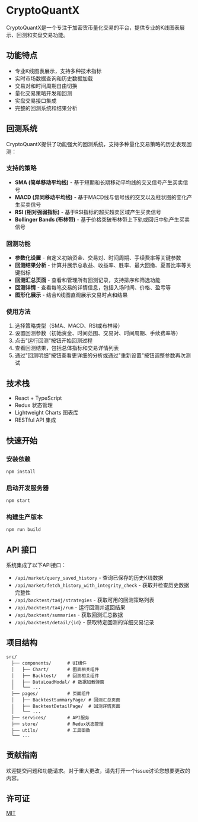 # CryptoQuantX

CryptoQuantX是一个专注于加密货币量化交易的平台，提供专业的K线图表展示、回测和实盘交易功能。

## 功能特点

- 专业K线图表展示，支持多种技术指标
- 实时市场数据查询和历史数据加载
- 交易对和时间周期自由切换
- 量化交易策略开发和回测
- 实盘交易接口集成
- 完整的回测系统和结果分析

## 回测系统

CryptoQuantX提供了功能强大的回测系统，支持多种量化交易策略的历史表现回测：

### 支持的策略

- **SMA (简单移动平均线)** - 基于短期和长期移动平均线的交叉信号产生买卖信号
- **MACD (异同移动平均线)** - 基于MACD线与信号线的交叉以及柱状图的变化产生买卖信号
- **RSI (相对强弱指标)** - 基于RSI指标的超买超卖区域产生买卖信号
- **Bollinger Bands (布林带)** - 基于价格突破布林带上下轨或回归中轨产生买卖信号

### 回测功能

- **参数化设置** - 自定义初始资金、交易对、时间周期、手续费率等关键参数
- **回测结果分析** - 计算并展示总收益、收益率、胜率、最大回撤、夏普比率等关键指标
- **回测汇总页面** - 查看和管理所有回测记录，支持排序和筛选功能
- **回测详情** - 查看每笔交易的详情信息，包括入场时间、价格、盈亏等
- **图形化展示** - 结合K线图直观展示交易时点和结果

### 使用方法

1. 选择策略类型（SMA、MACD、RSI或布林带）
2. 设置回测参数（初始资金、时间范围、交易对、时间周期、手续费率等）
3. 点击"运行回测"按钮开始回测过程
4. 查看回测结果，包括总体指标和交易详情列表
5. 通过"回测明细"按钮查看更详细的分析或通过"重新设置"按钮调整参数再次测试

## 技术栈

- React + TypeScript
- Redux 状态管理
- Lightweight Charts 图表库
- RESTful API 集成

## 快速开始

### 安装依赖

```bash
npm install
```

### 启动开发服务器

```bash
npm start
```

### 构建生产版本

```bash
npm run build
```

## API 接口

系统集成了以下API接口：

- `/api/market/query_saved_history` - 查询已保存的历史K线数据
- `/api/market/fetch_history_with_integrity_check` - 获取并检查历史数据完整性
- `/api/backtest/ta4j/strategies` - 获取可用的回测策略列表
- `/api/backtest/ta4j/run` - 运行回测并返回结果
- `/api/backtest/summaries` - 获取回测汇总数据
- `/api/backtest/detail/{id}` - 获取特定回测的详细交易记录

## 项目结构

```
src/
  ├── components/      # UI组件
  │   ├── Chart/       # 图表相关组件
  │   ├── Backtest/    # 回测相关组件
  │   ├── DataLoadModal/ # 数据加载弹窗
  │   └── ...
  ├── pages/           # 页面组件
  │   ├── BacktestSummaryPage/ # 回测汇总页面
  │   ├── BacktestDetailPage/  # 回测详情页面
  │   └── ...
  ├── services/        # API服务
  ├── store/           # Redux状态管理
  ├── utils/           # 工具函数
  └── ...
```

## 贡献指南

欢迎提交问题和功能请求。对于重大更改，请先打开一个issue讨论您想要更改的内容。

## 许可证

[MIT](https://choosealicense.com/licenses/mit/)
